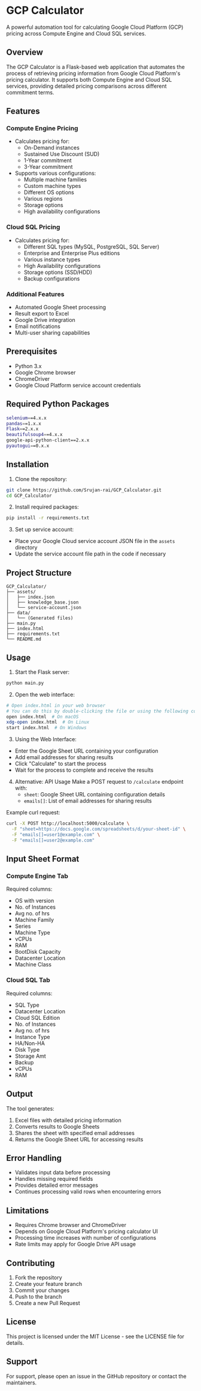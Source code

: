 # GCP Calculator

A powerful automation tool for calculating Google Cloud Platform (GCP) pricing across Compute Engine and Cloud SQL services.

## Overview

The GCP Calculator is a Flask-based web application that automates the process of retrieving pricing information from Google Cloud Platform's pricing calculator. It supports both Compute Engine and Cloud SQL services, providing detailed pricing comparisons across different commitment terms.

## Features

### Compute Engine Pricing

- Calculates pricing for:
  - On-Demand instances
  - Sustained Use Discount (SUD)
  - 1-Year commitment
  - 3-Year commitment
- Supports various configurations:
  - Multiple machine families
  - Custom machine types
  - Different OS options
  - Various regions
  - Storage options
  - High availability configurations

### Cloud SQL Pricing

- Calculates pricing for:
  - Different SQL types (MySQL, PostgreSQL, SQL Server)
  - Enterprise and Enterprise Plus editions
  - Various instance types
  - High Availability configurations
  - Storage options (SSD/HDD)
  - Backup configurations

### Additional Features

- Automated Google Sheet processing
- Result export to Excel
- Google Drive integration
- Email notifications
- Multi-user sharing capabilities

## Prerequisites

- Python 3.x
- Google Chrome browser
- ChromeDriver
- Google Cloud Platform service account credentials

## Required Python Packages

```bash
selenium==4.x.x
pandas==1.x.x
Flask==2.x.x
beautifulsoup4==4.x.x
google-api-python-client==2.x.x
pyautogui==0.x.x
```

## Installation

1. Clone the repository:

```bash
git clone https://github.com/Srujan-rai/GCP_Calculator.git
cd GCP_Calculator
```

2. Install required packages:

```bash
pip install -r requirements.txt
```

3. Set up service account:

- Place your Google Cloud service account JSON file in the `assets` directory
- Update the service account file path in the code if necessary

## Project Structure

```
GCP_Calculator/
├── assets/
│   ├── index.json
│   ├── knowledge_base.json
│   └── service-account.json
├── data/
│   └── (Generated files)
├── main.py
├── index.html
├── requirements.txt
└── README.md
```

## Usage

1. Start the Flask server:

```bash
python main.py
```

2. Open the web interface:

```bash
# Open index.html in your web browser
# You can do this by double-clicking the file or using the following command:
open index.html  # On macOS
xdg-open index.html  # On Linux
start index.html  # On Windows
```

3. Using the Web Interface:

- Enter the Google Sheet URL containing your configuration
- Add email addresses for sharing results
- Click "Calculate" to start the process
- Wait for the process to complete and receive the results

4. Alternative: API Usage
   Make a POST request to `/calculate` endpoint with:
   - `sheet`: Google Sheet URL containing configuration details
   - `emails[]`: List of email addresses for sharing results

Example curl request:

```bash
curl -X POST http://localhost:5000/calculate \
  -F "sheet=https://docs.google.com/spreadsheets/d/your-sheet-id" \
  -F "emails[]=user1@example.com" \
  -F "emails[]=user2@example.com"
```

## Input Sheet Format

### Compute Engine Tab

Required columns:

- OS with version
- No. of Instances
- Avg no. of hrs
- Machine Family
- Series
- Machine Type
- vCPUs
- RAM
- BootDisk Capacity
- Datacenter Location
- Machine Class

### Cloud SQL Tab

Required columns:

- SQL Type
- Datacenter Location
- Cloud SQL Edition
- No. of Instances
- Avg no. of hrs
- Instance Type
- HA/Non-HA
- Disk Type
- Storage Amt
- Backup
- vCPUs
- RAM

## Output

The tool generates:

1. Excel files with detailed pricing information
2. Converts results to Google Sheets
3. Shares the sheet with specified email addresses
4. Returns the Google Sheet URL for accessing results

## Error Handling

- Validates input data before processing
- Handles missing required fields
- Provides detailed error messages
- Continues processing valid rows when encountering errors

## Limitations

- Requires Chrome browser and ChromeDriver
- Depends on Google Cloud Platform's pricing calculator UI
- Processing time increases with number of configurations
- Rate limits may apply for Google Drive API usage

## Contributing

1. Fork the repository
2. Create your feature branch
3. Commit your changes
4. Push to the branch
5. Create a new Pull Request

## License

This project is licensed under the MIT License - see the LICENSE file for details.

## Support

For support, please open an issue in the GitHub repository or contact the maintainers.
